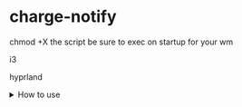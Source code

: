 # charge-notify

chmod +X the script
be sure to exec on startup for your wm

i3

hyprland

<details> 
  <summary>How to use</summary>
     
  - **Make the script executable**: chmod +X the script
  - **AI Assisstant**: ChatGPT and Google Gemini
  - **Autogenerated colors** based on your wallpaper using [Material colors](https://m3.material.io/styles/color/the-color-system/key-colors-tones)
  - **Animations**, a lot
</details>
